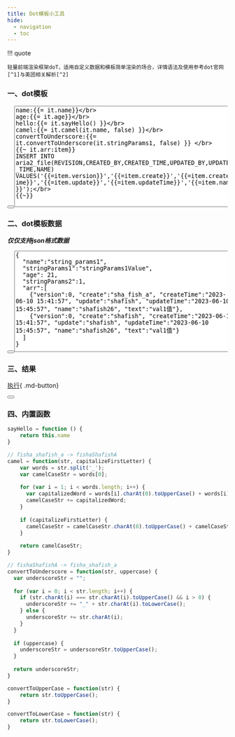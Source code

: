 ```yaml
---
title: Dot模板小工具
hide:
  - navigation
  - toc
---
```


!!! quote

    轻量前端渲染框架doT，适用自定义数据和模板简单渲染的场合，详情语法及使用参考dot官网[^1]与美团相关解析[^2]

### 一、dot模板

<div class="highlight"><pre id="__code_0"><span></span><button class="md-clipboard md-icon" title="复制" data-clipboard-target="#__code_0 > textarea"></button><textarea id="fisha_dot_templ" rows="15" style="width:100%;">
name:{{= it.name}}</br>
age:{{= it.age}}</br>
hello:{{= it.sayHello() }}</br>
camel:{{= it.camel(it.name, false) }}</br>
convertToUnderscore:{{= it.convertToUnderscore(it.stringParams1, false) }} </br>
{{~ it.arr:item}}
INSERT INTO aria2_file(REVISION,CREATED_BY,CREATED_TIME,UPDATED_BY,UPDATED_TIME,NAME) VALUES('{{=item.version}}','{{=item.create}}','{{=item.createTime}}','{{=item.update}}','{{=item.updateTime}}','{{=item.name}}');</br>
{{~}}
</textarea></pre></div>

### 二、dot模板数据
***仅仅支持json格式数据***

<div class="highlight"><pre id="__code_1"><span></span><button class="md-clipboard md-icon" title="复制" data-clipboard-target="#__code_1 > textarea"></button><textarea id="fisha_dot_jsondata" rows="15" style="width:100%">{
  "name":"string_params1",
  "stringParams1":"stringParams1Value",
  "age": 21,
  "stringParams2":1,
  "arr":[
    {"version":0, "create":"sha_fish_a", "createTime":"2023-06-10 15:41:57", "update":"shafish", "updateTime":"2023-06-10 15:45:57", "name":"shafish26", "text":"val1值"},
    {"version":0, "create":"shafish", "createTime":"2023-06-10 15:41:57", "update":"shafish", "updateTime":"2023-06-10 15:45:57", "name":"shafish26", "text":"val1值"}
  ]
}</textarea></pre></div>

### 三、结果
[执行][execu]{ .md-button}

<div class="highlight"><pre id="__code_2"><span></span><button class="md-clipboard md-icon" title="复制" data-clipboard-target="#__code_2 > code"></button><code id="fisha_dot_view"></code></pre></div>

<!-- <div id="fisha_dot_view" style="width:100%;border:2px solid #ff6e42;padding: 10px;border-radius:20px;"></div> -->

### 四、内置函数

``` js
sayHello = function () {
    return this.name
}

// fisha_shafish_a -> fishaShafishA
camel = function(str, capitalizeFirstLetter) {
    var words = str.split('_');
    var camelCaseStr = words[0];
    
    for (var i = 1; i < words.length; i++) {
      var capitalizedWord = words[i].charAt(0).toUpperCase() + words[i].slice(1);
      camelCaseStr += capitalizedWord;
    }
    
    if (capitalizeFirstLetter) {
      camelCaseStr = camelCaseStr.charAt(0).toUpperCase() + camelCaseStr.slice(1);
    }
    
    return camelCaseStr;
}

// fishaShafishA -> fisha_shafish_a
convertToUnderscore = function(str, uppercase) {
  var underscoreStr = "";
  
  for (var i = 0; i < str.length; i++) {
    if (str.charAt(i) === str.charAt(i).toUpperCase() && i > 0) {
      underscoreStr += "_" + str.charAt(i).toLowerCase();
    } else {
      underscoreStr += str.charAt(i);
    }
  }
  
  if (uppercase) {
    underscoreStr = underscoreStr.toUpperCase();
  }
  
  return underscoreStr;
}

convertToUpperCase = function(str) {
    return str.toUpperCase();
}

convertToLowerCase = function(str) {
    return str.toLowerCase();
}
```

[execu]: javascript:refreshDot()

[^1]: [https://github.com/olado/doT](https://github.com/olado/doT){target=_blank}
[^2]: [https://tech.meituan.com/dot.html](https://tech.meituan.com/dot.html){target=_blank}